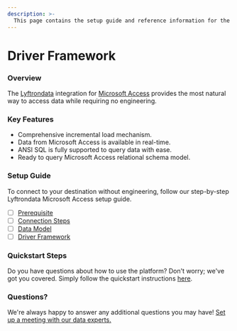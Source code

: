 ```yaml
---
description: >-
  This page contains the setup guide and reference information for the Microsoft Access source connector.
---
```


# Driver Framework

### Overview

The [Lyftrondata](https://www.lyftrondata.com/) integration for [Microsoft Access](None) provides the most natural way to access data while requiring no engineering.

### Key Features

* Comprehensive incremental load mechanism.
* Data from Microsoft Access is available in real-time.&#x20;
* ANSI SQL is fully supported to query data with ease.
* Ready to query Microsoft Access relational schema model.

### Setup Guide

To connect to your destination without engineering, follow our step-by-step Lyftrondata Microsoft Access setup guide.

* [ ] [Prerequisite](../prerequisite.md)
* [ ] [Connection Steps](../connection-steps.md)
* [ ] [Data Model](../data-model/erd.md)
* [ ] [Driver Framework](../driver-framework/)

### Quickstart Steps

Do you have questions about how to use the platform? Don't worry; we've got you covered. Simply follow the quickstart instructions [here](../driver-framework/README.md).

### Questions? <a href="#questions" id="questions"></a>

We're always happy to answer any additional questions you may have! [Set up a meeting with our data experts.](https://www.lyftrondata.com/book-a-meeting/)


